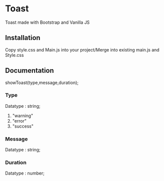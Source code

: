 # Toast 
Toast made with Bootstrap and Vanilla JS 

## Installation
Copy style.css and Main.js into your project/Merge into existing main.js and Style.css

## Documentation
showToast(type,message,duration);

### Type
Datatype : string;
  1. "warning"
  2. "error"
  3. "success"
  
### Message 
Datatype : string;
  
### Duration
Datatype : number;
